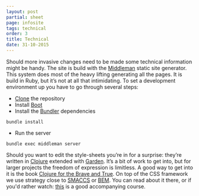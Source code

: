 ```yaml
---
layout: post
partial: sheet
page: infosite
tags: technical
order: 3
title: Technical
date: 31-10-2015
---
```

Should more invasive changes need to be made some technical information might be handy. The site is build with the [Middleman](https://middlemanapp.com/) static site generator. This system does most of the heavy lifting generating all the pages. It is build in Ruby, but it’s not at all that intimidating. To set a development environment up you have to go through several steps:

- [Clone](https://github.com/OffCourse/offcourse-documentation) the repository
- Install [Boot](https://github.com/boot-clj/boot#install)
- Install the [Bundler](http://bundler.io/) dependencies

<pre><code>bundle install</code></pre>

- Run the server

<pre><code>bundle exec middleman server</code></pre>

Should you want to edit the style-sheets you’re in for a surprise: they’re written in [Clojure](http://clojure.org/index) extended with [Garden](https://github.com/noprompt/garden). It’s a bit of work to get into, but for larger projects the freedom of expression is limitless. A good way to get into it is the book [Clojure for the Brave and True](http://www.braveclojure.com/). On top of the CSS framework we use strategy close to [SMACCS](https://smacss.com/) or [BEM](https://en.bem.info/methodology/). You can read about it there, or if you'd rather watch: [this](https://www.pluralsight.com/courses/scalable-modular-architecture-for-css) is a good accompanying course.